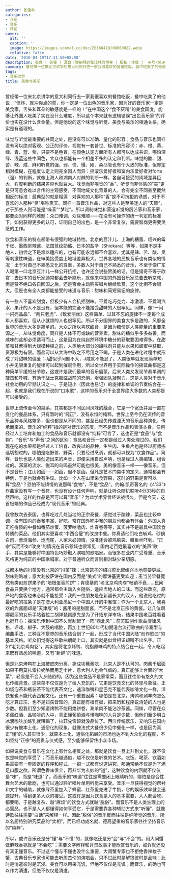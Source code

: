 ```yaml
---
author: 张佳林
categories:
- 介绍
- 音乐
- 评论
cover:
  alt: ''
  caption: ''
  image: https://images.soomal.cc/doc/20160419/00060022.webp
  relative: false
date: '2016-04-19T17:31:50+08:00'
description: 美食 | 美餐 | 源自：弹钢琴的张佳林的博客 | 版权：转载 |  平均/总评分：10.00/80
summary: 曾经带一位来北京讲学的意大利同行去一家我很喜欢的餐馆吃饭，餐中吃美了的他说：“佳林，就冲你点的菜，你一定是一位出色的音乐家，因为好的音乐家一定是美食家，舌头和耳朵的敏感度是一样的！”在中国这个“食不厌精”的美食国度，能够让外国人吃美了实在没什么难度，所以……
tags:
- 音乐欣赏
title: 美食与美乐
---
```


曾经带一位来北京讲学的意大利同行去一家我很喜欢的餐馆吃饭，餐中吃美了的他说：“佳林，就冲你点的菜，你一定是一位出色的音乐家，因为好的音乐家一定是美食家，舌头和耳朵的敏感度是一样的！”在中国这个“食不厌精”的美食国度，能够让外国人吃美了实在没什么难度，所以这个本来就有逻辑错误“出色音乐家”的评价也实在没什么含金量。但是他说的这个味觉与听觉、美食与美乐的相通关系，确实是有道理的。

味觉与听觉最重要的共同之处，是没有可以准确、量化的形容；食品与音乐也同样没有可以绝对客观、公正的评价。视觉有一套普世、标准的形容词：赤、橙、黄、绿、青、蓝、紫，只要不是色盲，在颜色认定方面所有人都可以达成共识，哪怕深绿、浅蓝这些中间色，大众也都能有一个相差不多的认定和判断。味觉的酸、甜、苦、辣、咸、麻和听觉的强、弱、快、慢、刚、柔尽管也有个大致的标准，但界定相对模糊，在程度认定上则完全因人而异：摇滚乐爱好者和室内乐爱好者对forte（强）的判断，就像上海人和湖南人对辣的判断一样，各自可接受的阈域差异巨大，程度判断的结果差异也就巨大。味觉而非嗅觉的“香”、听觉而非体感的“美”更是只可意会难以言传的主观感受，不同地域文化背景的人，会有完全不同甚至截然相反的标准：最典型的就是榴莲：对喜欢的人那种“香”是不可抗拒的诱惑，对于不喜欢的人那种“臭”堪称熏天。同样一首音乐作品，对这些人是至美迷人的“天籁”，对于那些人则可能是“噪音”“梦呓”。所以调制味觉和营造听觉的厨艺家和音乐家，都要面对同样的难题：众口难调，众耳难顺――在没有可操作的统一判定的标准下，如何获得更多的认可，证明自己的出色，是一个非常复杂，需要智商更需要灵感的工作。

饮食和音乐的特点都带有很强的地域特性。北京的豆汁儿、上海的糟蛋、绍兴的霉千张、墨西哥辣酱、法国蓝纹奶酪、日本的盐辛（Shiokara）等等，如果不是本地人，初尝之下是难以适应的，也有可能永远都不会喜欢。尤其是辣、苦、酸、臭等刺激性味道，在审美接受度上地域差异极大。世界各地的民族音乐也有类似的情况：出于对自己不熟悉文化的尊重，多数人对于自己不熟悉的音乐，不至于像广东人喝第一口北京豆汁儿一样公开抗拒，也许还会说些赞美的话。但是猎奇不等于欣赏：去日本的音乐家通常都会去听能乐，就像来中国的外国音乐家总要去听京戏，但是赞不绝口各自回国之后，还是否会主动购买唱片继续欣赏，这个比例不会很大。但是也有全人类都能接受的味道与音乐：甜味和简短易记的旋律。

有一些人不喜欢甜食，但极少有人会抗拒甜味。不爱吃巧克力、冰激凌、不爱喝汽水、果汁的人不是没有，但本能的完全不能接受甜味的人很罕见。同样，像“一闪一闪亮晶晶”、“两只老虎”、《致爱丽丝》这样简单、过耳不忘的旋律不一定每个成年人都喜欢，但从小就烦的人也很罕见。所以不分国界的美食大多是甜的，风靡全世界的音乐大多是简单的。大众之所以喜欢甜食，是因为糖份是人类能量的重要来源之一。从味觉角度，同样是人体不可或缺的营养素，甜味的糖似乎多多益善，而咸味的盐却必须适可而止，这是因为在纯自然环境中糖分的获取要困难得多。在甜菜和甘蔗得到大规模种植之前，人类绝大部分的甜味剂只能从水果和蜂蜜中获取，资源极为有限。而盐可以从大海中取之不尽用之不竭，于是人类在进化过程中就形成了对甜味的偏爱：J甜似乎问题不大，J咸就不能忍了。人类很早就发现简单短小并无限重复的旋律可以起到催眠作用，所以全世界用于实际操作的摇篮曲都是这种简单平缓的分节歌，这或许是我们最早的音乐启蒙。后来人类又发现节奏单调的敲击和呼喊，有助于战士克服临战前的恐惧，增强团队凝聚力，这是人类对于音乐社会功用的早期认识之一。于是短小（因此也易记）的旋律和单调的节奏结合在一起，也就是我们现在所说的“口水歌”，这样的音乐对于全世界绝大多数的人类都是可以接受的。

世界上流传至今的菜系，其实都是不同民间风味的融合，它是一个宽泛并且一直在变化的餐品体系，只有暂时的“纯正”，没有永恒的纯粹。世界上至今仍在流传的音乐品种与风格繁多，但也都是从不同的，甚至已经失传或湮灭的音乐品种演化、传承而来的。音乐的“纯粹”指的是对音乐的态度，而不是音乐作品和表演本身。任何经过人工培育和加工的食品和音乐就都没有“纯粹”可言了，这也正是“食品”与“食物”、“音乐”与“声音”之间的区别：食品和音乐一定都是经过人类处理过的。我们现在吃的水果都是经过人工培育、改良过的品种，生牛肉、生鱼片也是经过厨师拣选切割过的。哪怕是吃野兽、野菜，只要经过烹调，就都可以视为“饮食作品”。同样，音乐也是人类创造出来的声音，即便采用自然声响，也是经过人类编辑、组合过的。潺潺的流水、悦耳的鸟鸣虽然可能也很美，美的像音乐一样――像音乐，但不是音乐；江山如画――如画，但不是画。但凡是艺术门类中的定义，通常都会有特例，于是也就会有争议。比如一个人在山里采食野果，这时的野果是否可以算“食品”？恐怕不能矫情的说那叫“食物”，不是“食品”。约翰.凯奇著名的《4’33”》作曲家没有写一个音符，也没有设计任何声响，就是让听众随机聆听4分33秒的自然声响，这样的作品是否可以算“音乐”？为此学术界曾经论战很久，但是今天，这首极端的作品已经成为“现代音乐”的经典。

我曾数次去泰国，也算吃过几处当地的正宗泰餐，感觉过于酸辣，菜品也比较单调，没有国内的泰餐丰富、好吃。常在国外吃中餐的朋友也都会有体会：外国人真正吃得惯的中餐如番茄炒蛋、菠萝咕噜肉、炸春卷等等，其实并不是最具中国饮食特质的菜品，他们其实更喜欢“中西合璧”的改良中餐。你真请他们吃白斩鸡、砂锅白肉、葱烧海参、炝虎尾，人家未必领情，没准还会被鸡脑袋、鳝鱼丝吓到。“正宗”反而不如“改良”的情况在音乐领域也很常见：国内老百姓最喜欢的“美声”歌手，其实是能够将中国特色巧妙融入演唱的歌唱家。而很多在业内广受尊重、音乐风格更为纯正的中国歌唱家，对于普通听众而言则相对缺少亲切感。

成都本地的川菜没有北京的“川菜”辣；北京馆子的绍兴菜比起绍兴本地菜要更咸，甜味则略减；意大利披萨饼在国内反而是“美式”的厚饼基更受欢迎；麦当劳早餐竟然有类似煎饼果子的“培根蛋香煎饼”；肯德基的“老北京鸡肉卷”畅销不衰……民间食品只要换个地方，通常都会主动入乡随俗，适应当地人的口味。而这些改变，原产地的食客也未必就不能接受：我的一位朋友是在新疆长大的汉人，他说他吃过的最好吃的拉条子是在澳大利亚悉尼一个中国人开的中餐馆；作为一个北京人，我喜欢的炸酱面却是“天津版”的：酱用的是甜面酱，而不是北京正宗的黄酱。让几位婀娜靓丽的女乐手站着拉二胡弹琵琶原先是为了开拓东洋市场，结果中国老百姓看着也挺开心；摇滚乐传到中国不久就刮起了一阵“西北风”；前苏联创作歌曲旋律风格，评戏、梆子、大鼓的唱腔，再加上世纪80年代初期港台流行歌曲的节奏型与编曲手法，三种互不搭界的音乐结合到了一起，形成了当代中国大陆“创作歌曲”的基本风格。听众们觉得这些歌曲朗朗上口，其实就是似曾相识却叫不出名字。正如“老北京鸡肉卷”，其实是将北京烤鸭、吮指原味鸡的特点结合在一起，令人吃起来既有熟悉的味道，又有“新鲜”的味道。

但是北京烤鸭在上海被皮肉分离、撕成块蘸酱吃，北京人是不认可的。肉酱千层面如果不用莫扎雷拉奶酪而用芝士片，意大利人也会气疯的。真正能够上台面的“大菜”，轻易是不会入乡随俗的。因为这些食品不是家常菜，而且往往带有悠久的文化传统背景。这些菜不仅仅是为了给人充饥的，它更是饮食文化的体现与象征。正如袋泡茶和瓶装茶不能代表茶文化，速溶咖啡和星巴克不能代表咖啡文化一样，洋快餐也不能代表西餐文化。还有一个重要因素：哪怕是在北京，烤鸭和涮羊肉怎么吃才算正宗，也不是妇孺皆知的，真正能有根有据，把来历和程序说清楚的人也是少数。但我们至少知道烤鸭不能用烙饼卷，涮羊肉不能沾沙茶酱。同样，尽管在众多藏红酒、品咖啡的人中，真正懂葡萄酒与懂咖啡的人只是少数，但他们至少明白冰滴咖啡加炼乳就糟蹋了，拉菲兑雪碧就没品位了。西洋传统器乐、交响乐在国内很少有被本土化、通俗化的现象，就像法式大餐很少见中餐化一样，也是因为真正“懂”的人其实很少，就算本土化、通俗化拓展的市场也达不到大众化的程度，不如坚持“正宗”的高贵与仪式感，至少能够保留住小众市场。

如果说美食与音乐在文化上有什么相反之处，那就是饮食一旦上升到文化，就不仅仅是味觉的享受了；而音乐越通俗，越不仅仅是听觉的艺术。吃饭、喝茶、饮酒如果需要有一套固定的程序和程式，一招一式都有说道讲究，那通常绝不仅是为了满足口腹之欲。所谓色香味俱全，再升华为玄妙的“道”，这种饮食的内涵就不仅仅是“味”，而是“味道”了。而音乐的“味道”往往是需要闭上眼睛听的，哪怕是综合性舞台艺术的歌剧，也可以通过聆听唱片单用听觉来享受。音乐一旦获得视觉的帮衬和文字的辅助，就像绿茶里加入了蜂蜜、红茶里兑进了牛奶，它的娱乐效率就会迅速提升，得到更多大众的接受。这或许是因为饮食是人的基本需要，人人都会吃、都要喝，于是越复杂、越“麻烦”的饮食方式就越“脱俗”。而音乐不是人类生理上的必需品，也不是人人都懂得如何享受它，于是需要靠各种辅助方式来“听懂”，就像诗歌往往需要“白话”来解释一样。因此“脱俗”的音乐反而往往是纯听觉的音乐。所以名厨特别讲究菜品的“卖相”，而已经功成名就、德高望重的音乐家往往坚持音乐的“纯粹”。

所以，或许音乐还是分“懂”与“不懂”的，就像吃还是分“会”与“不会”的。用大闸蟹做麻辣香锅就是“不会吃”；需要文字解释和背景故事才能欣赏音乐的，或许就还没有真正懂音乐。不过这个懂与不懂也没什么重要，大闸蟹专家也不拒绝香辣梭子蟹，古典音乐专家也可能去听周杰伦的演唱会，只不过此时是解馋彼时是品味；此时是消遣彼时是沉浸。美食可以用来充饥，但绝不仅仅是充饥；而音乐，的确也可以作为消遣，但绝不仅仅是消遣。